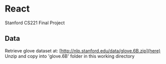 # React
Stanford CS221 Final Project

## Data
Retrieve glove dataset at: [http://nlp.stanford.edu/data/glove.6B.zip](here)
Unzip and copy into 'glove.6B' folder in this working directory
